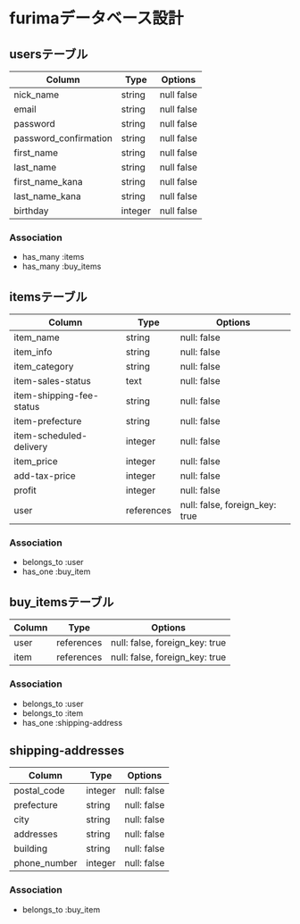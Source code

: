 # furimaデータベース設計

## usersテーブル

| Column                | Type    | Options    |
| --------------------- | ------- | ---------- |
| nick_name             | string  | null false |
| email                 | string  | null false |
| password              | string  | null false |
| password_confirmation | string  | null false |
| first_name            | string  | null false |
| last_name             | string  | null false |
| first_name_kana       | string  | null false |
| last_name_kana        | string  | null false |
| birthday              | integer | null false |

### Association

- has_many :items
- has_many :buy_items


## itemsテーブル

| Column                   | Type       | Options                         |
| ------------------------ | ---------- | ------------------------------- |
| item_name                | string     | null: false                     |
| item_info                | string     | null: false                     |
| item_category            | string     | null: false                     |
| item-sales-status        | text       | null: false                     |
| item-shipping-fee-status | string     | null: false                     |
| item-prefecture          | string     | null: false                     |
| item-scheduled-delivery  | integer    | null: false                     |
| item_price               | integer    | null: false                     |
| add-tax-price            | integer    | null: false                     |
| profit                   | integer    | null: false                     |
| user                     | references | null: false, foreign_key: true  |

### Association

- belongs_to :user
- has_one    :buy_item


## buy_itemsテーブル

| Column | Type       | Options                        |
| ------ | ---------- | ------------------------------ |
| user   | references | null: false, foreign_key: true |
| item   | references | null: false, foreign_key: true |

### Association

- belongs_to :user
- belongs_to :item
- has_one    :shipping-address


## shipping-addresses

| Column       | Type    | Options       |
| ------------ | ------- | ------------- |
| postal_code  | integer | null: false   |
| prefecture   | string  | null: false   |
| city         | string  | null: false   |
| addresses    | string  | null: false   | 
| building     | string  | null: false   | 
| phone_number | integer | null: false   |

### Association

- belongs_to :buy_item